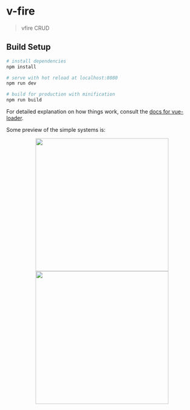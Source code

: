 # v-fire

> vfire CRUD

## Build Setup

``` bash
# install dependencies
npm install

# serve with hot reload at localhost:8080
npm run dev

# build for production with minification
npm run build
```

For detailed explanation on how things work, consult the [docs for vue-loader](http://vuejs.github.io/vue-loader).

Some preview of the simple systems is:

<p align="center">
  <img src="https://github.com/Elwinlhq/VFire/blob/master/src/img/Borrow1.JPG" width="350"/>
  <img src=https://github.com/Elwinlhq/VFire/blob/master/src/img/Borrow2.JPG" width="350"/>
</p>
